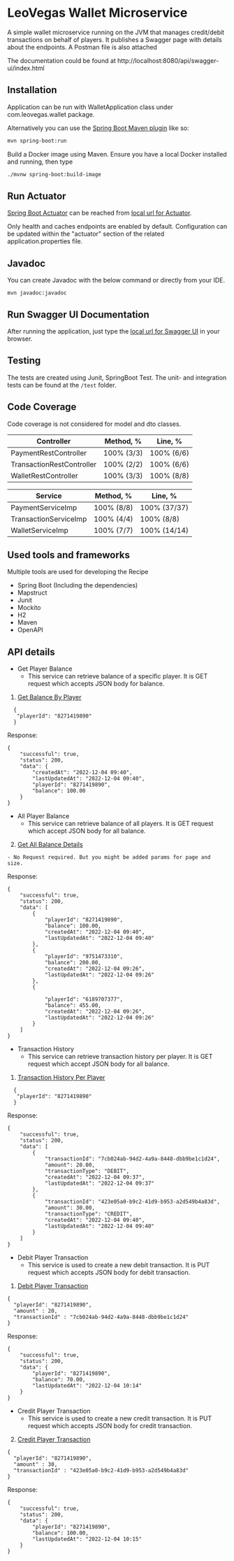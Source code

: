 # LeoVegas Wallet Microservice

A simple wallet microservice running on the JVM that manages credit/debit transactions on behalf of players. It publishes a Swagger page with details about the endpoints.
A Postman file is also attached

The documentation could be found at http://localhost:8080/api/swagger-ui/index.html

## Installation

Application can be run with WalletApplication class under com.leovegas.wallet package.

Alternatively you can use the [Spring Boot Maven plugin](https://docs.spring.io/spring-boot/docs/current/reference/html/build-tool-plugins-maven-plugin.html) like so:

```sh
mvn spring-boot:run
```

Build a Docker image using Maven.
Ensure you have a local Docker installed and running, then type
```sh
./mvnw spring-boot:build-image
```

## Run Actuator

[Spring Boot Actuator](https://spring.io/guides/gs/actuator-service/) can be reached from [local url for Actuator](http://localhost:8080/actuator).

Only health and caches endpoints are enabled by default. Configuration can be updated within the "actuator" section of the related application.properties file.

## Javadoc

You can create Javadoc with the below command or directly from your IDE.

```shell
mvn javadoc:javadoc
```

## Run Swagger UI Documentation

After running the application, just type the  [local url for Swagger UI](http://localhost:8080/swagger-ui/index.html) in your browser.

## Testing

The tests are created using Junit, SpringBoot Test. The unit- and integration tests can be found at
the `/test` folder.

## Code Coverage
Code coverage is not considered for model and dto classes.

| Controller                | Method, %   | Line, %      |
|---------------------------|-------------|--------------|
| PaymentRestController     | 100% (3/3)  | 100% (6/6)   |
| TransactionRestController | 100% (2/2)  | 100% (6/6)   |
| WalletRestController      | 100% (3/3)  | 100% (8/8)   |

| Service                  | Method, %  | Line, %      |
|--------------------------|------------|--------------|
| PaymentServiceImp        | 100% (8/8) | 100% (37/37) |
| TransactionServiceImp    | 100% (4/4) | 100% (8/8)   |
| WalletServiceImp         | 100% (7/7) | 100% (14/14) |

## Used tools and frameworks

Multiple tools are used for developing the Recipe

- Spring Boot (Including the dependencies)
- Mapstruct
- Junit
- Mockito
- H2
- Maven
- OpenAPI

## API details
- Get Player Balance
	- This service can retrieve balance of a specific player. It is GET request which accepts JSON body for balance.

1. [Get Balance By Player](http://localhost:8080/api/v1/wallets/balance)
```
  {
   "playerId": "8271419890"
  }
```
Response:
```
{
    "successful": true,
    "status": 200,
    "data": {
        "createdAt": "2022-12-04 09:40",
        "lastUpdatedAt": "2022-12-04 09:40",
        "playerId": "8271419890",
        "balance": 100.00
    }
}
```

- All Player Balance
	- This service can retrieve balance of all players. It is GET request which accept JSON body for all balance.

2. [Get All Balance Details](http://localhost:8080/api/v1/wallets/all-balance?page=0&size=10)
```
- No Request required. But you might be added params for page and size.
```
Response:
```
{
    "successful": true,
    "status": 200,
    "data": [
        {
            "playerId": "8271419890",
            "balance": 100.00,
            "createdAt": "2022-12-04 09:40",
            "lastUpdatedAt": "2022-12-04 09:40"
        },
        {
            "playerId": "9751473310",
            "balance": 200.00,
            "createdAt": "2022-12-04 09:26",
            "lastUpdatedAt": "2022-12-04 09:26"
        },
        {

            "playerId": "6189707377",
            "balance": 455.00,
            "createdAt": "2022-12-04 09:26",
            "lastUpdatedAt": "2022-12-04 09:26"
        }
    ]
}
```
- Transaction History
	- This service can retrieve transaction history per player. It is GET request which accept JSON body for all balance.
1. [Transaction History Per Player](http://localhost:8080/api/v1/transactions/history)

```
  {
   "playerId": "8271419890"
  }
```
Response:
```
{
    "successful": true,
    "status": 200,
    "data": [
        {
            "transactionId": "7cb024ab-94d2-4a9a-8448-dbb9be1c1d24",
            "amount": 20.00,
            "transactionType": "DEBIT",
            "createdAt": "2022-12-04 09:37",
            "lastUpdatedAt": "2022-12-04 09:37"
        },
        {
            "transactionId": "423e05a0-b9c2-41d9-b953-a2d549b4a83d",
            "amount": 30.00,
            "transactionType": "CREDIT",
            "createdAt": "2022-12-04 09:40",
            "lastUpdatedAt": "2022-12-04 09:40"
        }
    ]
}
```

- Debit Player Transaction
	- This service is used to create a new debit transaction. It is PUT request which accepts JSON body for debit transaction.

1. [Debit Player Transaction](http://localhost:8080/api/v1/payments/debit)

```
{
  "playerId": "8271419890",
  "amount" : 20,
  "transactionId" : "7cb024ab-94d2-4a9a-8448-dbb9be1c1d24"
}
```
Response:
```
{
    "successful": true,
    "status": 200,
    "data": {
        "playerId": "8271419890",
        "balance": 70.00,
        "lastUpdatedAt": "2022-12-04 10:14"
    }
}
```

- Credit Player Transaction
	- This service is used to create a new credit transaction. It is PUT request which accepts JSON body for credit transaction.

2. [Credit Player Transaction](http://localhost:8080/api/v1/payments/credit)

```
{
  "playerId": "8271419890",
  "amount" : 30,
  "transactionId" : "423e05a0-b9c2-41d9-b953-a2d549b4a83d"
}
```
Response:
```
{
    "successful": true,
    "status": 200,
    "data": {
        "playerId": "8271419890",
        "balance": 100.00,
        "lastUpdatedAt": "2022-12-04 10:15"
    }
}
```

